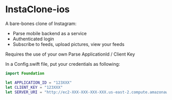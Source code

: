 # InstaClone-ios

A bare-bones clone of Instagram:

* Parse mobile backend as a service
* Authenticated login
* Subscribe to feeds, upload pictures, view your feeds

Requires the use of your own Parse ApplicationId / Client Key

In a Config.swift file, put your credentials as following:

```swift
import Foundation

let APPLICATION_ID = "123XXX"
let CLIENT_KEY = "123XXX"
let SERVER_URI = "http://ec2-XXX-XXX-XXX-XXX.us-east-2.compute.amazonaws.com:80/parse"
```
